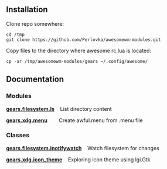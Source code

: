 ## Installation

Clone repo somewhere:
```shell
cd /tmp
git clone https://github.com/Perlovka/awesomewm-modules.git

```
Copy files to the directory where awesome rc.lua is located:
```shell
cp -ar /tmp/awesomewm-modules/gears ~/.config/awesome/
```

## Documentation

### Modules

**[gears.filesystem.ls](gears/filesystem/ls.md)** &nbsp;&nbsp; List directory content

**[gears.xdg.menu](gears/xdg/)** &nbsp;&nbsp;&nbsp;&nbsp;&nbsp;&nbsp; Create awful.menu from .menu file

### Classes

**[gears.filesystem.inotifywatch](gears/filesystem/inotifywatch.md)** &nbsp;&nbsp; Watch filesystem for changes

**[gears.xdg.icon_theme](gears/xdg/icon_theme.md)** &nbsp;&nbsp; Exploring icon theme using lgi.Gtk
